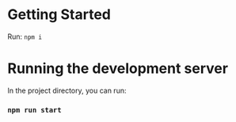 # Getting Started 
Run: `npm i`

# Running the development server

In the project directory, you can run:
### `npm run start`

